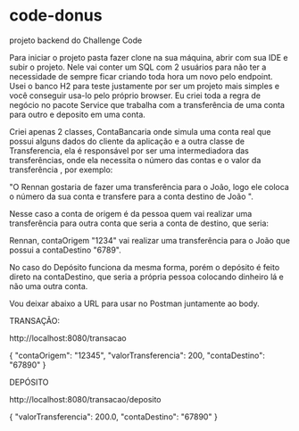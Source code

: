 # code-donus
projeto backend do Challenge Code 

Para iniciar o projeto pasta fazer clone na sua máquina, abrir com sua IDE e subir o projeto.
Nele vai conter um SQL com 2 usuários para não ter a necessidade de sempre ficar criando toda hora um novo pelo endpoint.
Usei o banco H2 para teste justamente por ser um projeto mais simples e você conseguir usa-lo pelo próprio browser.
Eu criei toda a regra de negócio no pacote Service que trabalha com a transferência de uma conta para outro e deposito em uma conta.

Criei apenas 2 classes, ContaBancaria onde simula uma conta real que possui alguns dados do cliente da aplicação e a outra classe de Transferencia, ela é responsável por ser uma intermediadora das transferências, onde ela necessita o número das contas e o valor da transferência , por exemplo:

"O Rennan gostaria de fazer uma transferência para o João, logo ele coloca o número da sua conta e transfere para a conta destino de João ". 

Nesse caso a conta de origem é da pessoa quem vai realizar uma transferência para outra conta que seria a conta de destino, que seria:

Rennan, contaOrigem "1234" vai realizar uma transferência para o João que possui a contaDestino "6789".

No caso do Depósito funciona da mesma forma, porém o depósito é feito direto na contaDestino, que seria a própria pessoa colocando dinheiro lá e não uma outra conta.

Vou deixar abaixo a URL para usar no Postman juntamente ao body.


TRANSAÇÃO:

http://localhost:8080/transacao

{
    "contaOrigem": "12345",
    "valorTransferencia": 200,
    "contaDestino": "67890"
}

DEPÓSITO

http://localhost:8080/transacao/deposito

{
    "valorTransferencia": 200.0,
    "contaDestino": "67890"
}
